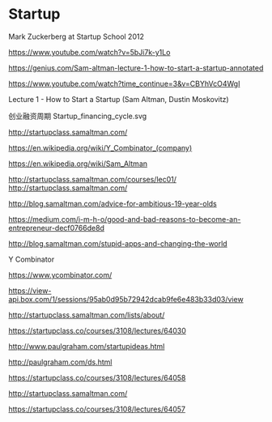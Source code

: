 # Startup 


Mark Zuckerberg at Startup School 2012

https://www.youtube.com/watch?v=5bJi7k-y1Lo



https://genius.com/Sam-altman-lecture-1-how-to-start-a-startup-annotated

https://www.youtube.com/watch?time_continue=3&v=CBYhVcO4WgI

Lecture 1 - How to Start a Startup (Sam Altman, Dustin Moskovitz)




创业融资周期 Startup_financing_cycle.svg



http://startupclass.samaltman.com/


https://en.wikipedia.org/wiki/Y_Combinator_(company)



https://en.wikipedia.org/wiki/Sam_Altman



http://startupclass.samaltman.com/courses/lec01/
http://startupclass.samaltman.com/



http://blog.samaltman.com/advice-for-ambitious-19-year-olds

https://medium.com/i-m-h-o/good-and-bad-reasons-to-become-an-entrepreneur-decf0766de8d




http://blog.samaltman.com/stupid-apps-and-changing-the-world


Y Combinator

https://www.ycombinator.com/



https://view-api.box.com/1/sessions/95ab0d95b72942dcab9fe6e483b33d03/view

http://startupclass.samaltman.com/lists/about/





https://startupclass.co/courses/3108/lectures/64030

http://www.paulgraham.com/startupideas.html


http://paulgraham.com/ds.html


https://startupclass.co/courses/3108/lectures/64058



http://startupclass.samaltman.com/

https://startupclass.co/courses/3108/lectures/64057




